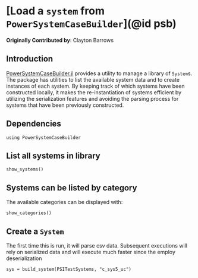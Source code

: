 # [Load a `system` from `PowerSystemCaseBuilder`](@id psb)

**Originally Contributed by**: Clayton Barrows

## Introduction

[PowerSystemCaseBuilder.jl](https://github.com/NREL-Sienna/PowerSystemCaseBuilder.jl) provides a utility to manage a library of `System`s. The package has utilities to list the available system data and to create instances of each system. By keeping track of which systems have been constructed locally, it makes the re-instantiation of systems efficient by utilizing the serialization features and avoiding the parsing process for systems that have been previously constructed.

## Dependencies

```@repl psb
using PowerSystemCaseBuilder
```

## List all systems in library

```@repl psb
show_systems()
```

## Systems can be listed by category

The available categories can be displayed with:

```@repl psb
show_categories()
```

## Create a `System`

The first time this is run, it will parse csv data. Subsequent executions will rely on serialized data and will execute much faster since the employ deserialization

```@repl psb
sys = build_system(PSITestSystems, "c_sys5_uc")
```
